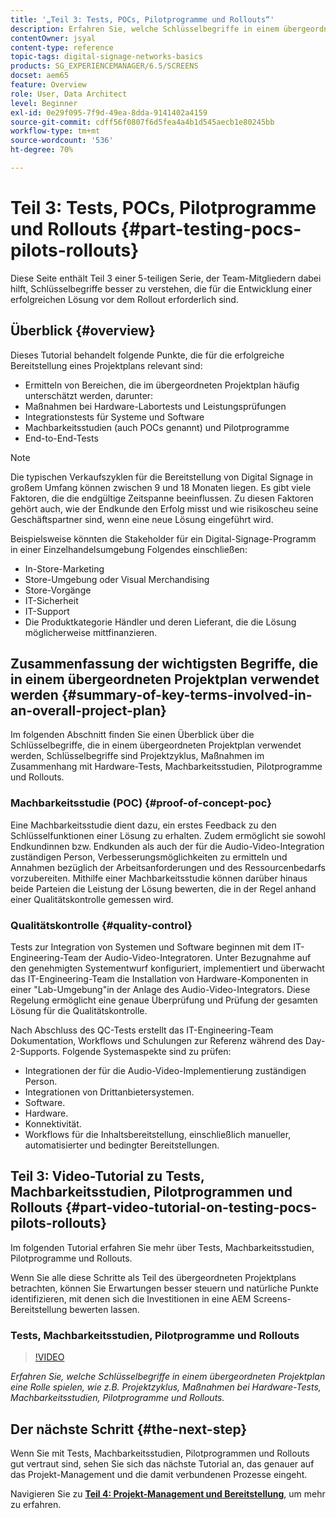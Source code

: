 ```yaml
---
title: '„Teil 3: Tests, POCs, Pilotprogramme und Rollouts“'
description: Erfahren Sie, welche Schlüsselbegriffe in einem übergeordneten Projektplan eine Rolle spielen, wie z.B. Projektzyklus, Maßnahmen bei Hardware-Tests, Machbarkeitsstudien, Pilotprogramme und Rollouts.
contentOwner: jsyal
content-type: reference
topic-tags: digital-signage-networks-basics
products: SG_EXPERIENCEMANAGER/6.5/SCREENS
docset: aem65
feature: Overview
role: User, Data Architect
level: Beginner
exl-id: 0e29f095-7f9d-49ea-8dda-9141402a4159
source-git-commit: cdff56f0807f6d5fea4a4b1d545aecb1e80245bb
workflow-type: tm+mt
source-wordcount: '536'
ht-degree: 70%

---
```


# Teil 3: Tests, POCs, Pilotprogramme und Rollouts {#part-testing-pocs-pilots-rollouts}

Diese Seite enthält Teil 3 einer 5-teiligen Serie, der Team-Mitgliedern dabei hilft, Schlüsselbegriffe besser zu verstehen, die für die Entwicklung einer erfolgreichen Lösung vor dem Rollout erforderlich sind.

## Überblick {#overview}

Dieses Tutorial behandelt folgende Punkte, die für die erfolgreiche Bereitstellung eines Projektplans relevant sind:

* Ermitteln von Bereichen, die im übergeordneten Projektplan häufig unterschätzt werden, darunter:
* Maßnahmen bei Hardware-Labortests und Leistungsprüfungen
* Integrationstests für Systeme und Software
* Machbarkeitsstudien (auch POCs genannt) und Pilotprogramme
* End-to-End-Tests

>[!NOTE]
>
>Die typischen Verkaufszyklen für die Bereitstellung von Digital Signage in großem Umfang können zwischen 9 und 18 Monaten liegen. Es gibt viele Faktoren, die die endgültige Zeitspanne beeinflussen. Zu diesen Faktoren gehört auch, wie der Endkunde den Erfolg misst und wie risikoscheu seine Geschäftspartner sind, wenn eine neue Lösung eingeführt wird.

Beispielsweise könnten die Stakeholder für ein Digital-Signage-Programm in einer Einzelhandelsumgebung Folgendes einschließen:

* In-Store-Marketing
* Store-Umgebung oder Visual Merchandising
* Store-Vorgänge
* IT-Sicherheit
* IT-Support
* Die Produktkategorie Händler und deren Lieferant, die die Lösung möglicherweise mittfinanzieren.

## Zusammenfassung der wichtigsten Begriffe, die in einem übergeordneten Projektplan verwendet werden {#summary-of-key-terms-involved-in-an-overall-project-plan}

Im folgenden Abschnitt finden Sie einen Überblick über die Schlüsselbegriffe, die in einem übergeordneten Projektplan verwendet werden, Schlüsselbegriffe sind Projektzyklus, Maßnahmen im Zusammenhang mit Hardware-Tests, Machbarkeitsstudien, Pilotprogramme und Rollouts.

### Machbarkeitsstudie (POC) {#proof-of-concept-poc}

Eine Machbarkeitsstudie dient dazu, ein erstes Feedback zu den Schlüsselfunktionen einer Lösung zu erhalten. Zudem ermöglicht sie sowohl Endkundinnen bzw. Endkunden als auch der für die Audio-Video-Integration zuständigen Person, Verbesserungsmöglichkeiten zu ermitteln und Annahmen bezüglich der Arbeitsanforderungen und des Ressourcenbedarfs vorzubereiten. Mithilfe einer Machbarkeitsstudie können darüber hinaus beide Parteien die Leistung der Lösung bewerten, die in der Regel anhand einer Qualitätskontrolle gemessen wird.

### Qualitätskontrolle {#quality-control}

Tests zur Integration von Systemen und Software beginnen mit dem IT-Engineering-Team der Audio-Video-Integratoren. Unter Bezugnahme auf den genehmigten Systementwurf konfiguriert, implementiert und überwacht das IT-Engineering-Team die Installation von Hardware-Komponenten in einer &quot;Lab-Umgebung&quot;in der Anlage des Audio-Video-Integrators. Diese Regelung ermöglicht eine genaue Überprüfung und Prüfung der gesamten Lösung für die Qualitätskontrolle.

Nach Abschluss des QC-Tests erstellt das IT-Engineering-Team Dokumentation, Workflows und Schulungen zur Referenz während des Day-2-Supports. Folgende Systemaspekte sind zu prüfen:

* Integrationen der für die Audio-Video-Implementierung zuständigen Person.
* Integrationen von Drittanbietersystemen.
* Software.
* Hardware.
* Konnektivität.
* Workflows für die Inhaltsbereitstellung, einschließlich manueller, automatisierter und bedingter Bereitstellungen.

## Teil 3: Video-Tutorial zu Tests, Machbarkeitsstudien, Pilotprogrammen und Rollouts {#part-video-tutorial-on-testing-pocs-pilots-rollouts}

Im folgenden Tutorial erfahren Sie mehr über Tests, Machbarkeitsstudien, Pilotprogramme und Rollouts.

Wenn Sie alle diese Schritte als Teil des übergeordneten Projektplans betrachten, können Sie Erwartungen besser steuern und natürliche Punkte identifizieren, mit denen sich die Investitionen in eine AEM Screens-Bereitstellung bewerten lassen.

### Tests, Machbarkeitsstudien, Pilotprogramme und Rollouts

>[!VIDEO](https://video.tv.adobe.com/v/28405)

*Erfahren Sie, welche Schlüsselbegriffe in einem übergeordneten Projektplan eine Rolle spielen, wie z.B. Projektzyklus, Maßnahmen bei Hardware-Tests, Machbarkeitsstudien, Pilotprogramme und Rollouts.*

## Der nächste Schritt {#the-next-step}

Wenn Sie mit Tests, Machbarkeitsstudien, Pilotprogrammen und Rollouts gut vertraut sind, sehen Sie sich das nächste Tutorial an, das genauer auf das Projekt-Management und die damit verbundenen Prozesse eingeht.

Navigieren Sie zu **[Teil 4: Projekt-Management und Bereitstellung](project-management-and-deployment.md)**, um mehr zu erfahren.
